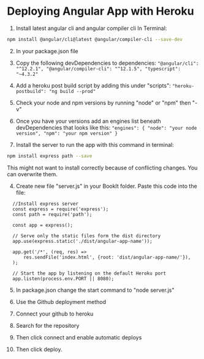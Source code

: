 # Deploying Angular App with Heroku

1. Install latest angular cli and angular compiler cli
  In Terminal:
  ```zsh
  npm install @angular/cli@latest @angular/compiler-cli --save-dev
  ```

2. In your package.json file 
  1. Copy the following devDependencies to dependencies:
    ```
    "@angular/cli": "^12.2.1",
    "@angular/compiler-cli": "^12.1.5",
    "typescript": "~4.3.2"
    ```
  2. Add a heroku post build script by adding this under "scripts":
    ```
    "heroku-postbuild": "ng build --prod"
    ```
  3. Check your node and npm versions by running "node" or "npm" then "-v" 
  4. Once you have your versions add an engines list beneath devDependencies that looks like this:
    ```
    "engines": {
    "node": "your node version",
    "npm": "your npm version"
  }
    ```

3. Install the server to run the app with this command in terminal:
  ```zsh
  npm install express path --save
  ```
  This might not want to install correctly because of conflicting changes. You can overwrite them.

4. Create new file "server.js" in your BookIt folder. Paste this code into the file:
  ```
    //Install express server
    const express = require('express');
    const path = require('path');

    const app = express();

    // Serve only the static files form the dist directory
    app.use(express.static('./dist/angular-app-name'));

    app.get('/*', (req, res) =>
        res.sendFile('index.html', {root: 'dist/angular-app-name/'}),
    );

    // Start the app by listening on the default Heroku port
    app.listen(process.env.PORT || 8080);
  ```

5. In package.json change the start command to "node server.js"

6. Use the Github deployment method

7. Connect your github to heroku

8. Search for the repository

9. Then click connect and enable automatic deploys

10. Then click deploy.